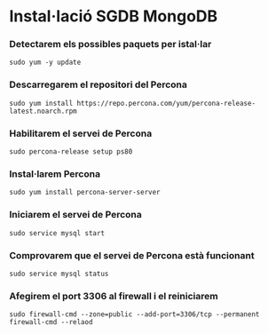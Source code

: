 # Instal·lació SGDB MongoDB

### Detectarem els possibles paquets per istal·lar
```
sudo yum -y update
```

### Descarregarem el repositori del Percona
```
sudo yum install https://repo.percona.com/yum/percona-release-latest.noarch.rpm
```

### Habilitarem el servei de Percona
```
sudo percona-release setup ps80
```

### Instal·larem Percona
```
sudo yum install percona-server-server
```

### Iniciarem el servei de Percona
```
sudo service mysql start
```

### Comprovarem que el servei de Percona està funcionant
```
sudo service mysql status
```

### Afegirem el port 3306 al firewall i el reiniciarem
```
sudo firewall-cmd --zone=public --add-port=3306/tcp --permanent
firewall-cmd --relaod
```



